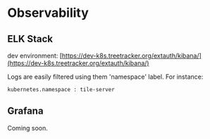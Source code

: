 # Observability

## ELK Stack

dev environment: [https://dev-k8s.treetracker.org/extauth/kibana/](https://dev-k8s.treetracker.org/extauth/kibana/)

Logs are easily filtered using them 'namespace' label.  For instance:

`kubernetes.namespace : tile-server`

## Grafana

Coming soon.
